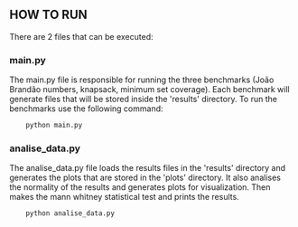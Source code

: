 ## HOW TO RUN

There are 2 files that can be executed:

### main.py
The main.py file is responsible for running the three benchmarks (João Brandão numbers, knapsack, minimum set coverage). Each benchmark will generate files that will be stored inside the 'results' directory.
To run the benchmarks use the following command:

```bash
    python main.py
```

### analise_data.py
The analise_data.py file loads the results files in the 'results' directory and generates the plots that are stored in the 'plots' directory. It also analises the normality of the results and generates plots for visualization.
Then makes the mann whitney statistical test and prints the results.

```bash
    python analise_data.py
```

